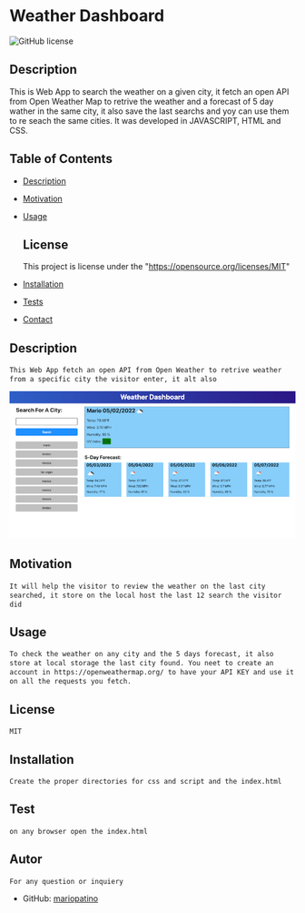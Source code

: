 # **Weather Dashboard**

![GitHub license](https://img.shields.io/badge/license-MIT-blue.svg)
## Description
This is Web App to search the weather on a given city, it fetch an open API from Open Weather Map to retrive the weather and a forecast of 5 day wather in the same city, it also save the last searchs and yoy can use them to re seach the same cities. It was developed in JAVASCRIPT, HTML and CSS.


   
## Table of Contents
* [Description](#description)
* [Motivation](#motivation)
* [Usage](#usage)
  
    ## License 
    This project is license under the "https://opensource.org/licenses/MIT"
* [Installation](#installation)
* [Tests](#tests)
* [Contact](#contact)


## Description
    This Web App fetch an open API from Open Weather to retrive weather from a specific city the visitor enter, it alt also 

![Enter a city and click search button.](./assets/images/weatherDashboard.png)


## Motivation
    It will help the visitor to review the weather on the last city searched, it store on the local host the last 12 search the visitor did

## Usage
    To check the weather on any city and the 5 days forecast, it also store at local storage the last city found. You neet to create an account in https://openweathermap.org/ to have your API KEY and use it on all the requests you fetch.
    

## License
    MIT

## Installation
    Create the proper directories for css and script and the index.html

## Test
    on any browser open the index.html

## Autor
    For any question or inquiery
* GitHub: [mariopatino](https://github.com/mariopatino)

    